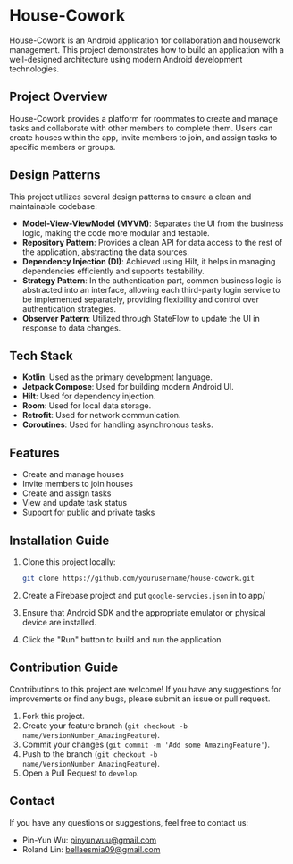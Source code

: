 # House-Cowork

House-Cowork is an Android application for collaboration and housework management. This project demonstrates how to build an application with a well-designed architecture using modern Android development technologies.

## Project Overview

House-Cowork provides a platform for roommates to create and manage tasks and collaborate with other members to complete them. Users can create houses within the app, invite members to join, and assign tasks to specific members or groups.

## Design Patterns

This project utilizes several design patterns to ensure a clean and maintainable codebase:

- **Model-View-ViewModel (MVVM)**: Separates the UI from the business logic, making the code more modular and testable.
- **Repository Pattern**: Provides a clean API for data access to the rest of the application, abstracting the data sources.
- **Dependency Injection (DI)**: Achieved using Hilt, it helps in managing dependencies efficiently and supports testability.
- **Strategy Pattern**: In the authentication part, common business logic is abstracted into an interface, allowing each third-party login service to be implemented separately, providing flexibility and control over authentication strategies.
- **Observer Pattern**: Utilized through StateFlow to update the UI in response to data changes.

## Tech Stack
- **Kotlin**: Used as the primary development language.
- **Jetpack Compose**: Used for building modern Android UI.
- **Hilt**: Used for dependency injection.
- **Room**: Used for local data storage.
- **Retrofit**: Used for network communication.
- **Coroutines**: Used for handling asynchronous tasks.

## Features

- Create and manage houses
- Invite members to join houses
- Create and assign tasks
- View and update task status
- Support for public and private tasks

## Installation Guide

1. Clone this project locally:
   ```bash
   git clone https://github.com/yourusername/house-cowork.git
   ```

2. Create a Firebase project and put ```google-servcies.json``` in to app/

3. Ensure that Android SDK and the appropriate emulator or physical device are installed.

4. Click the "Run" button to build and run the application.

## Contribution Guide

Contributions to this project are welcome! If you have any suggestions for improvements or find any bugs, please submit an issue or pull request.

1. Fork this project.
2. Create your feature branch (`git checkout -b name/VersionNumber_AmazingFeature`).
3. Commit your changes (`git commit -m 'Add some AmazingFeature'`).
4. Push to the branch (`git checkout -b name/VersionNumber_AmazingFeature`).
5. Open a Pull Request to ```develop```.

## Contact

If you have any questions or suggestions, feel free to contact us: 
* Pin-Yun Wu: pinyunwuu@gmail.com 
* Roland Lin: bellaesmia09@gmail.com